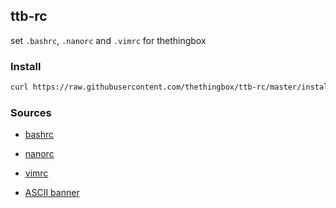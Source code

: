 ## ttb-rc

set `.bashrc`, `.nanorc` and `.vimrc` for thethingbox

### Install

``` sh
curl https://raw.githubusercontent.com/thethingbox/ttb-rc/master/install.sh | sh
```

### Sources

 - [bashrc](https://gist.github.com/zachbrowne/8bc414c9f30192067831fafebd14255c)
 - [nanorc](https://github.com/scopatz/nanorc)
 - [vimrc](https://github.com/amix/vimrc)

 - [ASCII banner](http://patorjk.com/software/taag/#p=display&f=ANSI%20Shadow&t=FUNDATRIX)
